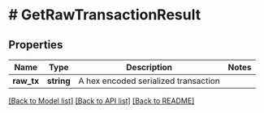 # # GetRawTransactionResult

## Properties

Name | Type | Description | Notes
------------ | ------------- | ------------- | -------------
**raw_tx** | **string** | A hex encoded serialized transaction |

[[Back to Model list]](../../README.md#models) [[Back to API list]](../../README.md#endpoints) [[Back to README]](../../README.md)
